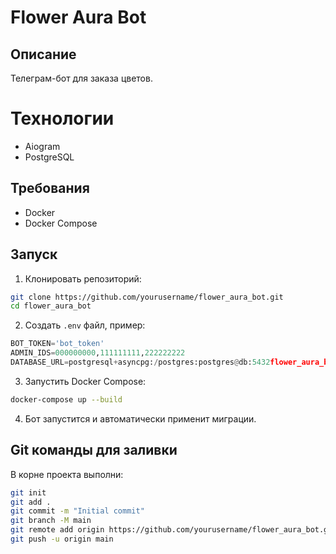 # Flower Aura Bot

## Описание
Телеграм-бот для заказа цветов.

# Технологии
- Aiogram
- PostgreSQL

## Требования
- Docker
- Docker Compose

## Запуск

1. Клонировать репозиторий:
```bash
git clone https://github.com/yourusername/flower_aura_bot.git
cd flower_aura_bot
```

2. Создать `.env` файл, пример:
```python
BOT_TOKEN='bot_token'
ADMIN_IDS=000000000,111111111,222222222
DATABASE_URL=postgresql+asyncpg:/postgres:postgres@db:5432flower_aura_bot
```

3. Запустить Docker Compose:
```bash
docker-compose up --build
```

4. Бот запустится и автоматически применит миграции.

## Git команды для заливки

В корне проекта выполни:

```bash
git init
git add .
git commit -m "Initial commit"
git branch -M main
git remote add origin https://github.com/yourusername/flower_aura_bot.git
git push -u origin main
